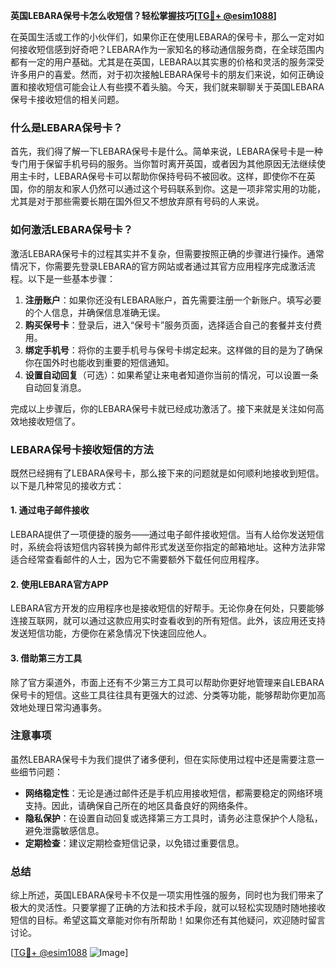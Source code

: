**英国LEBARA保号卡怎么收短信？轻松掌握技巧[[TG💪+ @esim1088](https://t.me/s/esim1088)]**

在英国生活或工作的小伙伴们，如果你正在使用LEBARA的保号卡，那么一定对如何接收短信感到好奇吧？LEBARA作为一家知名的移动通信服务商，在全球范围内都有一定的用户基础。尤其是在英国，LEBARA以其实惠的价格和灵活的服务深受许多用户的喜爱。然而，对于初次接触LEBARA保号卡的朋友们来说，如何正确设置和接收短信可能会让人有些摸不着头脑。今天，我们就来聊聊关于英国LEBARA保号卡接收短信的相关问题。

### 什么是LEBARA保号卡？

首先，我们得了解一下LEBARA保号卡是什么。简单来说，LEBARA保号卡是一种专门用于保留手机号码的服务。当你暂时离开英国，或者因为其他原因无法继续使用主卡时，LEBARA保号卡可以帮助你保持号码不被回收。这样，即使你不在英国，你的朋友和家人仍然可以通过这个号码联系到你。这是一项非常实用的功能，尤其是对于那些需要长期在国外但又不想放弃原有号码的人来说。

### 如何激活LEBARA保号卡？

激活LEBARA保号卡的过程其实并不复杂，但需要按照正确的步骤进行操作。通常情况下，你需要先登录LEBARA的官方网站或者通过其官方应用程序完成激活流程。以下是一些基本步骤：

1. **注册账户**：如果你还没有LEBARA账户，首先需要注册一个新账户。填写必要的个人信息，并确保信息准确无误。
2. **购买保号卡**：登录后，进入“保号卡”服务页面，选择适合自己的套餐并支付费用。
3. **绑定手机号**：将你的主要手机号与保号卡绑定起来。这样做的目的是为了确保你在国外时也能收到重要的短信通知。
4. **设置自动回复**（可选）：如果希望让来电者知道你当前的情况，可以设置一条自动回复消息。

完成以上步骤后，你的LEBARA保号卡就已经成功激活了。接下来就是关注如何高效地接收短信了。

### LEBARA保号卡接收短信的方法

既然已经拥有了LEBARA保号卡，那么接下来的问题就是如何顺利地接收到短信。以下是几种常见的接收方式：

#### 1. 通过电子邮件接收
LEBARA提供了一项便捷的服务——通过电子邮件接收短信。当有人给你发送短信时，系统会将该短信内容转换为邮件形式发送至你指定的邮箱地址。这种方法非常适合经常查看邮件的人士，因为它不需要额外下载任何应用程序。

#### 2. 使用LEBARA官方APP
LEBARA官方开发的应用程序也是接收短信的好帮手。无论你身在何处，只要能够连接互联网，就可以通过这款应用实时查看收到的所有短信。此外，该应用还支持发送短信功能，方便你在紧急情况下快速回应他人。

#### 3. 借助第三方工具
除了官方渠道外，市面上还有不少第三方工具可以帮助你更好地管理来自LEBARA保号卡的短信。这些工具往往具有更强大的过滤、分类等功能，能够帮助你更加高效地处理日常沟通事务。

### 注意事项

虽然LEBARA保号卡为我们提供了诸多便利，但在实际使用过程中还是需要注意一些细节问题：

- **网络稳定性**：无论是通过邮件还是手机应用接收短信，都需要稳定的网络环境支持。因此，请确保自己所在的地区具备良好的网络条件。
- **隐私保护**：在设置自动回复或选择第三方工具时，请务必注意保护个人隐私，避免泄露敏感信息。
- **定期检查**：建议定期检查短信记录，以免错过重要信息。

### 总结

综上所述，英国LEBARA保号卡不仅是一项实用性强的服务，同时也为我们带来了极大的灵活性。只要掌握了正确的方法和技术手段，就可以轻松实现随时随地接收短信的目标。希望这篇文章能对你有所帮助！如果你还有其他疑问，欢迎随时留言讨论。

[[TG💪+ @esim1088](https://t.me/s/esim1088) ![Image](https://i.postimg.cc/4NQfJmqS/Snipaste-2025-05-13-00-14-12.png)]